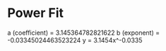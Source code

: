 
# Power Fit

a (coefficient) = 3.145364782821622
b (exponent) = -0.03345024463523224
y = 3.1454x^-0.0335
